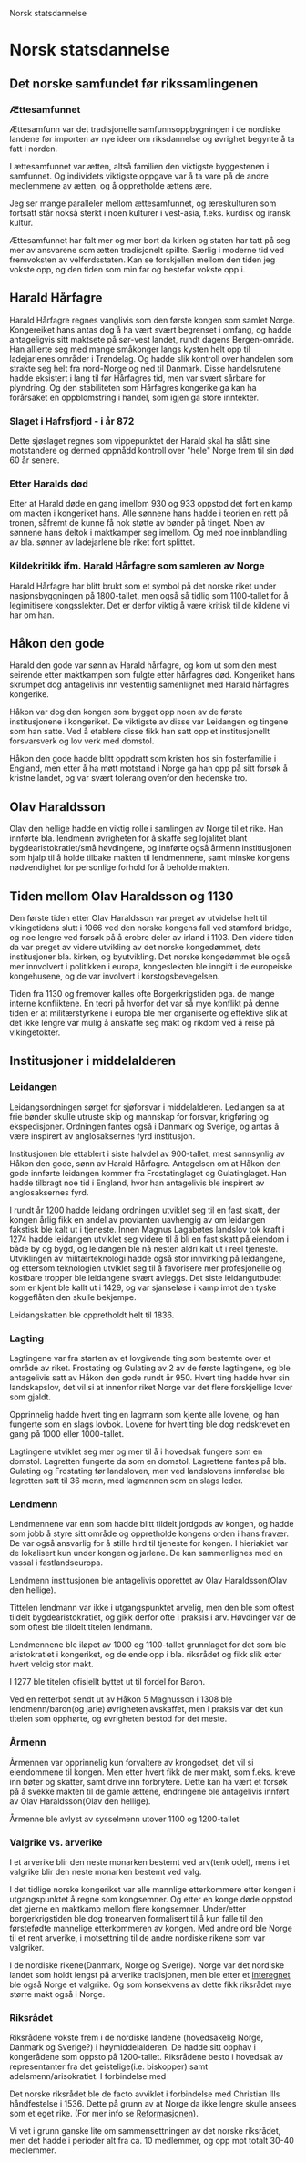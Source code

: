 Norsk statsdannelse

# Norsk statsdannelse


## Det norske samfundet før rikssamlingenen

### Ættesamfunnet
Ættesamfunn var det tradisjonelle samfunnsoppbygningen i de nordiske landene før importen av nye ideer om riksdannelse og øvrighet begynte å ta fatt i norden.

I ættesamfunnet var ætten, altså familien den viktigste byggestenen i samfunnet. Og individets viktigste oppgave var å ta vare på de andre medlemmene av ætten, og å oppretholde ættens ære.

Jeg ser mange paralleler mellom ættesamfunnet, og æreskulturen som fortsatt står nokså sterkt i noen kulturer i vest-asia, f.eks. kurdisk og iransk kultur.

Ættesamfunnet har falt mer og mer bort da kirken og staten har tatt på seg mer av ansvarene som ætten tradisjonelt spillte. Særlig i moderne tid ved fremvoksten av velferdsstaten. Kan se forskjellen mellom den tiden jeg vokste opp, og den tiden som min far og bestefar vokste opp i.

## Harald Hårfagre
Harald Hårfagre regnes vanglivis som den første kongen som samlet Norge. Kongereiket hans antas dog å ha vært svært begrenset i omfang, og hadde antageligvis sitt maktsete på sør-vest landet, rundt dagens Bergen-område. Han allierte seg med mange småkonger langs kysten helt opp til ladejarlenes områder i Trøndelag. Og hadde slik kontroll over handelen som strakte seg helt fra nord-Norge og ned til Danmark. Disse handelsrutene hadde eksistert i lang til før Hårfagres tid, men var svært sårbare for plyndring. Og den stabiliteten som Hårfagres kongerike ga kan ha forårsaket en oppblomstring i handel, som igjen ga store inntekter.

### Slaget i Hafrsfjord - i år 872
Dette sjøslaget regnes som vippepunktet der Harald skal ha slått sine motstandere og dermed oppnådd kontroll over "hele" Norge frem til sin død 60 år senere.

### Etter Haralds død
Etter at Harald døde en gang imellom 930 og 933 oppstod det fort en kamp om makten i kongeriket hans. Alle sønnene hans hadde i teorien en rett på tronen, såfremt de kunne få nok støtte av bønder på tinget. Noen av sønnene hans deltok i maktkamper seg imellom. Og med noe innblandling av bla. sønner av ladejarlene ble riket fort splittet.

### Kildekritikk ifm. Harald Hårfagre som samleren av Norge
Harald Hårfagre har blitt brukt som et symbol på det norske riket under nasjonsbyggningen på 1800-tallet, men også så tidlig som 1100-tallet for å legimitisere kongsslekter. Det er derfor viktig å være kritisk til de kildene vi har om han.

## Håkon den gode
Harald den gode var sønn av Harald hårfagre, og kom ut som den mest seirende etter maktkampen som fulgte etter hårfagres død. Kongeriket hans skrumpet dog antagelivis inn vestentlig samenlignet med Harald hårfagres kongerike.

Håkon var dog den kongen som bygget opp noen av de første institusjonene i kongeriket. De viktigste av disse var Leidangen og tingene som han satte. Ved å etablere disse fikk han satt opp et institusjonellt forsvarsverk og lov verk med domstol.

Håkon den gode hadde blitt oppdratt som kristen hos sin fosterfamilie i England, men etter å ha møtt motstand i Norge ga han opp på sitt forsøk å kristne landet, og var svært tolerang ovenfor den hedenske tro.

## Olav Haraldsson
Olav den hellige hadde en viktig rolle i samlingen av Norge til et rike. Han innførte  bla. lendmenn øvrigheten for å skaffe seg lojalitet blant bygdearistokratiet/små høvdingene, og innførte også årmenn institiusjonen som hjalp til å holde tilbake makten til lendmennene, samt minske kongens nødvendighet for personlige forhold for å beholde makten.

## Tiden mellom Olav Haraldsson og 1130
Den første tiden etter Olav Haraldsson var preget av utvidelse helt til vikingetidens slutt i 1066 ved den norske kongens fall ved stamford bridge, og noe lengre ved forsøk på å erobre deler av irland i 1103. Den videre tiden da var preget av videre utvikling av det norske kongedømmet, dets institusjoner bla. kirken, og byutvikling. Det norske kongedømmet ble også mer innvolvert i politikken i europa, kongeslekten ble inngift i de europeiske kongehusene, og de var involvert i korstogsbevegelsen. 

Tiden fra 1130 og fremover kalles ofte Borgerkrigstiden pga. de mange interne konfliktene. En teori på hvorfor det var så mye konflikt på denne tiden er at militærstyrkene i europa ble mer organiserte og effektive slik at det ikke lengre var mulig å anskaffe seg makt og rikdom ved å reise på vikingetokter.



## Institusjoner i middelalderen

### Leidangen
Leidangsordningen sørget for sjøforsvar i middelalderen. Lediangen sa at frie bønder skulle utruste skip og mannskap for forsvar, krigføring og ekspedisjoner. Ordningen fantes også i Danmark og Sverige, og antas å være inspirert av anglosaksernes fyrd institusjon.

Institusjonen ble ettablert i siste halvdel av 900-tallet, mest sannsynlig av Håkon den gode, sønn av Harald Hårfagre. Antagelsen om at Håkon den gode innførte leidangen kommer fra Frostatinglaget og Gulatinglaget. Han hadde tilbragt noe tid i England, hvor han antagelivis ble inspirert av anglosaksernes fyrd.

I rundt år 1200 hadde leidang ordningen utviklet seg til en fast skatt, der kongen årlig fikk en andel av provianten uavhengig av om leidangen fakstisk ble kalt ut i tjeneste. Innen Magnus Lagabøtes landslov tok kraft i 1274 hadde leidangen utviklet seg videre til å bli en fast skatt på eiendom i både by og bygd, og leidangen ble nå nesten aldri kalt ut i reel tjeneste. Utviklingen av militærteknologi hadde også stor innvirking på leidangene, og ettersom teknologien utviklet seg til å favorisere mer profesjonelle og kostbare tropper ble leidangene svært avleggs. Det siste leidangutbudet som er kjent ble kallt ut i 1429, og var sjanseløse i kamp imot den tyske koggeflåten den skulle bekjempe.

Leidangskatten ble oppretholdt helt til 1836.

### Lagting
Lagtingene var fra starten av et lovgivende ting som bestemte over et område av riket. Frostating og Gulating av 2 av de første lagtingene, og ble antagelivis satt av Håkon den gode rundt år 950. Hvert ting hadde hver sin landskapslov, det vil si at innenfor riket Norge var det flere forskjellige lover som gjaldt.

Opprinnelig hadde hvert ting en lagmann som kjente alle lovene, og han fungerte som en slags lovbok. Lovene for hvert ting ble dog nedskrevet en gang på 1000 eller 1000-tallet.

Lagtingene utviklet seg mer og mer til å i hovedsak fungere som en domstol. Lagretten fungerte da som en domstol. Lagrettene fantes på bla. Gulating og Frostating før landsloven, men ved landslovens innførelse ble lagretten satt til 36 menn, med lagmannen som en slags leder.

### Lendmenn
Lendmennene var enn som hadde blitt tildelt jordgods av kongen, og hadde som jobb å styre sitt område og oppretholde kongens orden i hans fravær. De var også ansvarlig for å stille hird til tjeneste for kongen. I hieriakiet var de lokalisert kun under kongen og jarlene. De kan sammenlignes med en vassal i fastlandseuropa.

Lendmenn institusjonen ble antagelivis opprettet av Olav Haraldsson(Olav den hellige).

Tittelen lendmann var ikke i utgangspunktet arvelig, men den ble som oftest tildelt bygdearistokratiet, og gikk derfor ofte i praksis i arv. Høvdinger var de som oftest ble tildelt titelen lendmann.

Lendmennene ble iløpet av 1000 og 1100-tallet grunnlaget for det som ble aristokratiet i kongeriket, og de ende opp i bla. riksrådet og fikk slik etter hvert veldig stor makt.

I 1277 ble titelen ofisiellt byttet ut til fordel for Baron.

Ved en retterbot sendt ut av Håkon 5 Magnusson i 1308 ble lendmenn/baron(og jarle) øvrigheten avskaffet, men i praksis var det kun titelen som opphørte, og øvrigheten bestod for det meste.

### Årmenn
Årmennen var opprinnelig kun forvaltere av krongodset, det vil si eiendommene til kongen. Men etter hvert fikk de mer makt, som f.eks. kreve inn bøter og skatter, samt drive inn forbrytere. Dette kan ha vært et forsøk på å svekke makten til de gamle ættene, endringene ble antagelivis innført av Olav Haraldsson(Olav den hellige).

Årmenne ble avlyst av sysselmenn utover 1100 og 1200-tallet


### Valgrike vs. arverike
I et arverike blir den neste monarken bestemt ved arv(tenk odel), mens i et valgrike blir den neste monarken bestemt ved valg.

I det tidlige norske kongeriket var alle mannlige etterkommere etter kongen i utgangspunktet å regne som kongsemner. Og etter en konge døde oppstod det gjerne en maktkamp mellom flere kongsemner. Under/etter borgerkrigstiden ble dog tronearven formalisert til å kun falle til den førstefødte mannelige etterkommeren av kongen. Med andre ord ble Norge til et rent arverike, i motsettning til de andre nordiske rikene som var valgriker.

I de nordiske rikene(Danmark, Norge og Sverige). Norge var det nordiske landet som holdt lengst på arverike tradisjonen, men ble etter et [interegnet](https://snl.no/interregnum) ble også Norge et valgrike. Og som konsekvens av dette fikk riksrådet mye større makt også i Norge.

### Riksrådet
Riksrådene vokste frem i de nordiske landene (hovedsakelig Norge, Danmark og Sverige?) i høymiddelalderen. De hadde sitt opphav i kongerådene som oppsto på 1200-tallet. Riksrådene besto i hovedsak av representanter fra det geistelige(i.e. biskopper) samt adelsmenn/arisokratiet. I forbindelse med 

Det norske riksrådet ble de facto avviklet i forbindelse med Christian IIIs håndfestelse i 1536. Dette på grunn av at Norge da ikke lengre skulle ansees som et eget rike. (For mer info se [Reformasjonen](:/d302864aa3844b789b32b561baba89b8)).

Vi vet i grunn ganske lite om sammensettningen av det norske riksrådet, men det hadde i perioder alt fra ca. 10 medlemmer, og opp mot totalt 30-40 medlemmer.